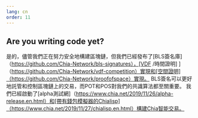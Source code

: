 ```yaml
---
lang: cn
order: 11
---
```


Are you writing code yet?
-----------------------

是的，儘管我們正在努力安全地構建區塊鏈，但我們已經發布了[BLS簽名庫]（https://github.com/Chia-Network/bls-signatures），[VDF /時間證明] ]（https://github.com/Chia-Network/vdf-competition）實現和[空間證明]（https://github.com/Chia-Network/proofofspace）實現。 BLS簽名可以更好地託管和控制區塊鏈上的交易，而POT和POS對我們的共識算法都至關重要。 我們已經啟動了[alpha測試網]（https://www.chia.net/2019/11/26/alpha-release.en.html）和[帶有錢包模擬器的Chialisp]（https://www.chia.net/2019/11/27/chialisp.en.html）構建Chia智能交易。
